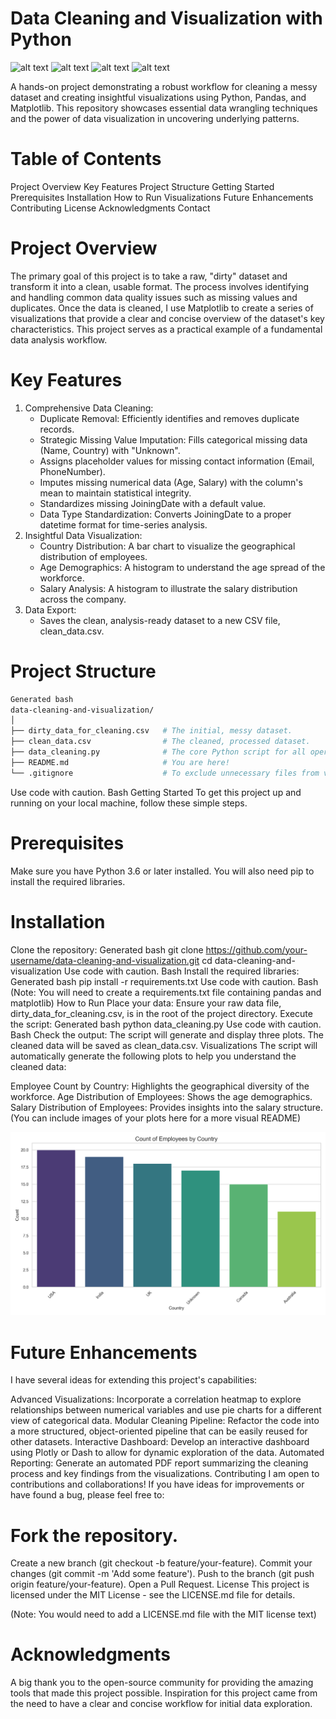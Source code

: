# Data Cleaning and Visualization with Python
![alt text](https://img.shields.io/badge/Python-3.9-blue.svg)
![alt text](https://img.shields.io/badge/Pandas-1.4-blue.svg)
![alt text](https://img.shields.io/badge/Matplotlib-3.5-blue.svg)
![alt text](https://img.shields.io/badge/License-MIT-yellow.svg)

A hands-on project demonstrating a robust workflow for cleaning a messy dataset and creating insightful visualizations using Python, Pandas, and Matplotlib. This repository showcases essential data wrangling techniques and the power of data visualization in uncovering underlying patterns.

# Table of Contents
Project Overview
Key Features
Project Structure
Getting Started
Prerequisites
Installation
How to Run
Visualizations
Future Enhancements
Contributing
License
Acknowledgments
Contact

# Project Overview
The primary goal of this project is to take a raw, "dirty" dataset and transform it into a clean, usable format. The process involves identifying and handling common data quality issues such as missing values and duplicates. Once the data is cleaned, I use Matplotlib to create a series of visualizations that provide a clear and concise overview of the dataset's key characteristics. This project serves as a practical example of a fundamental data analysis workflow.

# Key Features
1. Comprehensive Data Cleaning:
   - Duplicate Removal: Efficiently identifies and removes duplicate records.
   - Strategic Missing Value Imputation:
      Fills categorical missing data (Name, Country) with "Unknown".
   - Assigns placeholder values for missing contact information (Email, PhoneNumber).
   - Imputes missing numerical data (Age, Salary) with the column's mean to maintain statistical integrity.
   - Standardizes missing JoiningDate with a default value.
   - Data Type Standardization: 
      Converts JoiningDate to a proper datetime format for time-series analysis.
2. Insightful Data Visualization:
   - Country Distribution: A bar chart to visualize the geographical distribution of employees.
   - Age Demographics: 
   A histogram to understand the age spread of the workforce.
   - Salary Analysis: 
      A histogram to illustrate the salary distribution across the company.
3. Data Export:
   - Saves the clean, analysis-ready dataset to a new CSV file, clean_data.csv.

# Project Structure
```bash
Generated bash
data-cleaning-and-visualization/
│
├── dirty_data_for_cleaning.csv   # The initial, messy dataset.
├── clean_data.csv                # The cleaned, processed dataset.
├── data_cleaning.py              # The core Python script for all operations.
├── README.md                     # You are here!
└── .gitignore                    # To exclude unnecessary files from version control.

```

Use code with caution.
Bash
Getting Started
To get this project up and running on your local machine, follow these simple steps.

# Prerequisites
Make sure you have Python 3.6 or later installed. You will also need pip to install the required libraries.

# Installation
Clone the repository:
Generated bash
git clone https://github.com/your-username/data-cleaning-and-visualization.git
cd data-cleaning-and-visualization
Use code with caution.
Bash
Install the required libraries:
Generated bash
pip install -r requirements.txt
Use code with caution.
Bash
(Note: You will need to create a requirements.txt file containing pandas and matplotlib)
How to Run
Place your data: Ensure your raw data file, dirty_data_for_cleaning.csv, is in the root of the project directory.
Execute the script:
Generated bash
python data_cleaning.py
Use code with caution.
Bash
Check the output:
The script will generate and display three plots.
The cleaned data will be saved as clean_data.csv.
Visualizations
The script will automatically generate the following plots to help you understand the cleaned data:

Employee Count by Country: Highlights the geographical diversity of the workforce.
Age Distribution of Employees: Shows the age demographics.
Salary Distribution of Employees: Provides insights into the salary structure.
(You can include images of your plots here for a more visual README)

![alt text](visualizations/country_distribution.png)

# Future Enhancements
I have several ideas for extending this project's capabilities:

Advanced Visualizations: Incorporate a correlation heatmap to explore relationships between numerical variables and use pie charts for a different view of categorical data.
Modular Cleaning Pipeline: Refactor the code into a more structured, object-oriented pipeline that can be easily reused for other datasets.
Interactive Dashboard: Develop an interactive dashboard using Plotly or Dash to allow for dynamic exploration of the data.
Automated Reporting: Generate an automated PDF report summarizing the cleaning process and key findings from the visualizations.
Contributing
I am open to contributions and collaborations! If you have ideas for improvements or have found a bug, please feel free to:

# Fork the repository.
Create a new branch (git checkout -b feature/your-feature).
Commit your changes (git commit -m 'Add some feature').
Push to the branch (git push origin feature/your-feature).
Open a Pull Request.
License
This project is licensed under the MIT License - see the LICENSE.md file for details.

(Note: You would need to add a LICENSE.md file with the MIT license text)

# Acknowledgments
A big thank you to the open-source community for providing the amazing tools that made this project possible.
Inspiration for this project came from the need to have a clear and concise workflow for initial data exploration.